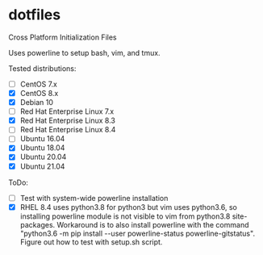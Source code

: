 dotfiles
========

Cross Platform Initialization Files

Uses powerline to setup bash, vim, and tmux.

Tested distributions:
 - [ ] CentOS 7.x
 - [x] CentOS 8.x
 - [x] Debian 10
 - [ ] Red Hat Enterprise Linux 7.x
 - [x] Red Hat Enterprise Linux 8.3
 - [ ] Red Hat Enterprise Linux 8.4
 - [ ] Ubuntu 16.04
 - [x] Ubuntu 18.04
 - [x] Ubuntu 20.04
 - [x] Ubuntu 21.04

ToDo:
 - [ ] Test with system-wide powerline installation
 - [x] RHEL 8.4 uses python3.8 for python3 but vim uses python3.6, so installing powerline module is not visible to vim from python3.8 site-packages.  Workaround is to also install powerline with the command "python3.6 -m pip install --user powerline-status powerline-gitstatus".  Figure out how to test with setup.sh script.
